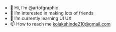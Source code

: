 - 👋 Hi, I’m @artofgraphic
- 👀 I’m interested in making lots of friends
- 🌱 I’m currently learning UI UX
- 📫 How to reach me kolakehinde210@gmail.com

<!---
artofgraphic/artofgraphic is a ✨ special ✨ repository because its `README.md` (this file) appears on your GitHub profile.
You can click the Preview link to take a look at your changes.
--->
